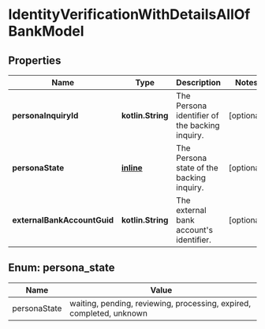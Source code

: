 
# IdentityVerificationWithDetailsAllOfBankModel

## Properties
Name | Type | Description | Notes
------------ | ------------- | ------------- | -------------
**personaInquiryId** | **kotlin.String** | The Persona identifier of the backing inquiry. |  [optional]
**personaState** | [**inline**](#PersonaState) | The Persona state of the backing inquiry. |  [optional]
**externalBankAccountGuid** | **kotlin.String** | The external bank account&#39;s identifier. |  [optional]


<a name="PersonaState"></a>
## Enum: persona_state
Name | Value
---- | -----
personaState | waiting, pending, reviewing, processing, expired, completed, unknown




